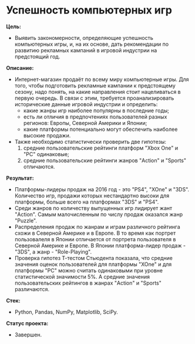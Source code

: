 # Успешность компьютерных игр

**Цель:**
- Выявить закономерности, определяющие успешность компьютерных игры, и, на их основе, дать рекомендации по развитию рекламных кампаний в игровой индустрии на предстоящий год.

**Описание:**
- Интернет-магазин продаёт по всему миру компьютерные игры. Для того, чтобы подготовить рекламные кампании к предстоящему сезону, надо понять, на какие направления стоит нацеливаться в первую очередь. В связи с этим, требуется проанализировать исторические данные игровой индустрии и определить: 
  - какие жанры игр наиболее популярны в последние годы; 
  - есть ли отличия в предпочтениях пользователей разных регионов: Европы, Северной Америки и Японии; 
  - какие платформы потенциально могут обеспечить наиболее высокие продажи. 
- Также необходимо статистически проверить две гипотезы: 
  1. средние пользовательские рейтинги платформ "Xbox One" и "PC" одинаковые; 
  2. средние пользовательские рейтинги жанров "Action" и "Sports" отличаются.

**Результат:**
- Платформы-лидеры продаж на 2016 год - это "PS4", "XOne" и "3DS". Количество игр, продажи которых нестандартно высоки для платформы, больше всего на платформах "3DS" и "PS4".
- Среди жанров по количеству выпущенных игр лидирует жант "Action". Самым малочисленным по числу продаж оказался жанр "Puzzle".
- Распределения продаж по жанрам и играм различного рейтинга схожи в Северной Америке и в Европе. В то время как портрет пользовалеля в Японии отличается от портрета пользователя в Северной Америке и Европе. В Японии платформа-лидер продаж - "3DS", а жанр - "Role-Playing".
- Проверка гипотез Т-тестом Стьюдента показала, что средние значения оценок пользователей для платформы "XOne" и для платформы "PC" можно считать одинаковыми при уровне статистической значимости 5%. А средние значения пользовательских рейтингов в жанрах "Action" и "Sports" различаются.

**Стек:**
- Python, Pandas, NumPy, Matplotlib, SciPy.

**Статус проекта:**
- Завершен.
